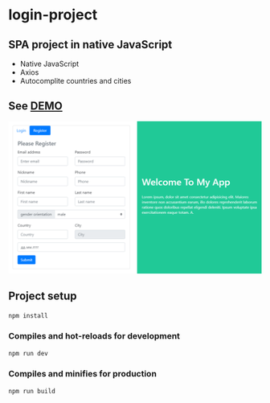 # login-project
## SPA project in native JavaScript

* Native JavaScript
* Axios
* Autocomplite countries and cities

## See [DEMO](https://volkovva.github.io/login-project/)
![login](screenshots/demo.png "demo login-project")

## Project setup
```
npm install
```
### Compiles and hot-reloads for development
```
npm run dev
```
### Compiles and minifies for production
```
npm run build
```

